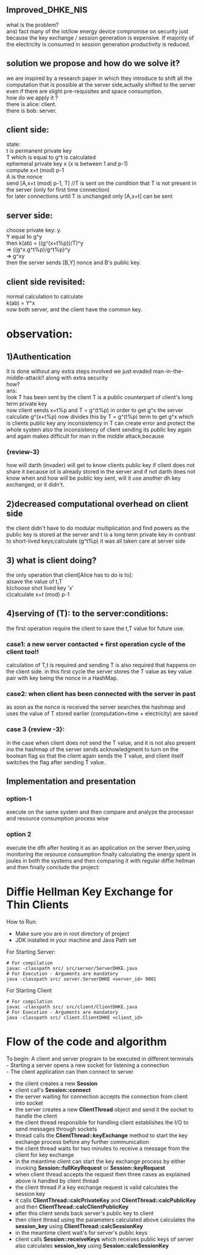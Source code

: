 ## Improved_DHKE_NIS
what is the problem?  
ans)
fact many of the iot/low energy device compromise on security just 
because the key exchange / session generation is expensive. If majority of the electricity is consumed in session generation 
productivity is reduced. 

## solution we propose and how do we solve it?
we are inspired by a research paper in which they introduce to shift all the computation that is possible at the server side,actually shifted to the server even if there are slight pre-requisites and space consumption.  
how do we apply it ?  
there is alice: client.  
there is bob: server.

## client side:
state:  
t is permanent private key  
T which is equal to g^t is calculated  
ephemeral private key x (x is between 1 and p-1)  
compute x+t (mod) p-1  
A is the nonce  
send [A,x+t (mod) p-1, T]   //T is sent on the condition that T is not present in the server (only for first time connection)  
for later connections until T is unchanged only [A,x+t] can be sent

## server side:
choose private key: y.  
Y equal to g^y  
then k(ab) = ((g^(x+t%p))/T)^y  
=> ((g^x.g^t%p)/g^t%p)^y  
=>  g^xy  
then the server sends [B,Y] nonce and B's public key.

## client side revisited:
normal calculation to calculate  
k(ab) = Y^x  
now both server, and the client have the common key.

# observation:

## 1)Authentication 
It is done without any extra steps involved we just evaded man-in-the-middle-attack!! along with extra security  
how?  
ans:  
look T has been sent by the client T is a public counterpart of client's long term private key   
now client sends x+t%p and T = g^(t%p) in order to get g^x the server calculate g^(x+t%p) now divides this by T = g^(t%p) term to get g^x which is clients public key any inconsistency in T can create error and protect the whole system also the inconsistency of client sending its public key again and again makes difficult for man in the middle attack,because 

### {review-3}
how will darth (invader) will get to know clients public key if client does not share it because iot is already stored in the server and if not darth does not know when and how will be public key sent,
will it use another dh key exchanged, or it didn't.

## 2)decreased computational overhead on client side
the client didn't have to do modular multiplication and find powers as the public key is stored at the server and t is a long term private key in contrast to short-lived keys;calculate (g^t%p) it was all taken care at server side

## 3) what is client doing?
the only operation that client[Alice has to do is to]:  
a)save the value of t,T  
b)choose shot lived key 'x'  
c)calculate x+t (mod) p-1  

## 4)serving of (T): to the server:conditions:
the first operation require the client to save the t,T value for future use.

### case1: a new server contacted + first operation cycle of the client too!!
calculation of T,t is required and sending T is also required that happens on the client side. in this first cycle the server stores the T value as key value pair with key being the nonce in a HashMap.

### case2: when client has been connected with the server in past 
as soon as the nonce is received the server searches the hashmap and uses the value of T stored earlier (computation+time + electricity) are saved

### case 3 {review -3}:
in the case when client does not send the T value, and it is not also present ino the hashmap of the server sends acknowledgment to turn on the boolean flag so that the client again sends the T value, and client itself switches the flag after sending T value.

## Implementation and presentation

### option-1
execute on the same system and then compare and analyze the processor and resource consumption process wise

### option 2
execute the dfh after hosting it as an application on the server then,using monitoring the resource consumption 
finally calculating the energy spent in joules in both the systems and then comparing it 
with regular diffie hellman and then finally conclude the project:


# Diffie Hellman Key Exchange for Thin Clients

How to Run:

- Make sure you are in root directory of project
- JDK installed in your machine and Java Path set

For Starting Server:

```shell script
# For compilation
javac -classpath src/ src/server/ServerDHKE.java 
# For Execution - Arguments are mandatory
java -classpath src/ server.ServerDHKE <server_id> 9001
```

For Starting Client
```shell script
# For compilation
javac -classpath src/ src/client/ClientDHKE.java 
# For Execution - Arguments are mandatory
java -classpath src/ client.ClientDHKE <client_id>
```


# Flow of the code and algorithm

 To begin: A client and server program to be executed in different terminals  
    - Starting a server opens a new socket for listening a connection  
    - The client application can then connect to server
 - the client creates a new **Session** 
 - client call's **Session::connect**
 - the server waiting for connection accepts the connection from client into socket
 - the server creates a new **ClientThread** object and send it the socket to handle the client
 - the client thread responsible for handling client establishes the I/O to send messages through sockets
 - thread calls the **ClientThread::keyExchange** method to start the key exchange process before any further communication
 - the client thread waits for two minutes to receive a message from the client for key exchange
 - in the meantime client can start the key exchange process by either invoking **Session::fullKeyRequest** or **Session::keyRequest**
 - when client thread accepts the request then three cases as explained above is handled by client thread
 - the client thread if a key exchange request is valid calculates the session key
 - it calls **ClientThread::calcPrivateKey** and **ClientThread::calcPublicKey** and then **ClientThread::calcClientPublicKey**
 - after this client sends back server's public key to client
 - then client thread using the parameters calculated above calculates the **session_key** using **ClientThread::calcSessionKey**
 - in the meantime client wait's for server's public keys
 - client calls **Session::receiveKeys** which receives public keys of server also calculates **session_key** using **Session::calcSessionKey**  








